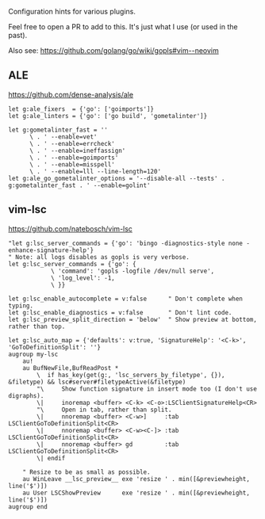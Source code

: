 Configuration hints for various plugins.

Feel free to open a PR to add to this. It's just what I use (or used in the
past).

Also see: https://github.com/golang/go/wiki/gopls#vim--neovim

ALE
---

https://github.com/dense-analysis/ale

    let g:ale_fixers  = {'go': ['goimports']}
    let g:ale_linters = {'go': ['go build', 'gometalinter']}

    let g:gometalinter_fast = ''
          \ . ' --enable=vet'
          \ . ' --enable=errcheck'
          \ . ' --enable=ineffassign'
          \ . ' --enable=goimports'
          \ . ' --enable=misspell'
          \ . ' --enable=lll --line-length=120'
    let g:ale_go_gometalinter_options = '--disable-all --tests' . g:gometalinter_fast . ' --enable=golint'


vim-lsc
-------

https://github.com/natebosch/vim-lsc

    "let g:lsc_server_commands = {'go': 'bingo -diagnostics-style none -enhance-signature-help'}
    " Note: all logs disables as gopls is very verbose.
    let g:lsc_server_commands = {'go': {
                \ 'command': 'gopls -logfile /dev/null serve',
                \ 'log_level': -1,
                \ }}

    let g:lsc_enable_autocomplete = v:false      " Don't complete when typing.
    let g:lsc_enable_diagnostics = v:false       " Don't lint code.
    let g:lsc_preview_split_direction = 'below'  " Show preview at bottom, rather than top.

    let g:lsc_auto_map = {'defaults': v:true, 'SignatureHelp': '<C-k>', 'GoToDefinitionSplit': ''}
    augroup my-lsc
        au!
        au BufNewFile,BufReadPost *
            \  if has_key(get(g:, 'lsc_servers_by_filetype', {}), &filetype) && lsc#server#filetypeActive(&filetype)
            "\     Show function signature in insert mode too (I don't use digraphs).
            \|     inoremap <buffer> <C-k> <C-o>:LSClientSignatureHelp<CR>
            "\     Open in tab, rather than split.
            \|     nnoremap <buffer> <C-w>]     :tab LSClientGoToDefinitionSplit<CR>
            \|     nnoremap <buffer> <C-w><C-]> :tab LSClientGoToDefinitionSplit<CR>
            \|     nnoremap <buffer> gd         :tab LSClientGoToDefinitionSplit<CR>
            \| endif

        " Resize to be as small as possible.
        au WinLeave __lsc_preview__ exe 'resize ' . min([&previewheight, line('$')])
        au User LSCShowPreview      exe 'resize ' . min([&previewheight, line('$')])
    augroup end
